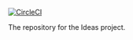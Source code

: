 [![CircleCI](https://circleci.com/gh/Marcus-Smallman/Ideas.svg?style=shield&circle-token=57edd236ea37166f5ab8db535ea376344b389cdf)](https://circleci.com/gh/Marcus-Smallman/Ideas)

The repository for the Ideas project.